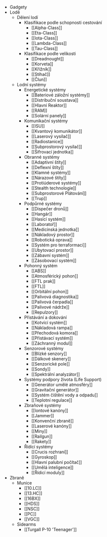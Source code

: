 * Gadgety
* Lodě
  * Dělení lodí
    * Klasifikace podle schopnosti cestování
        * [[Alpha-Class]]
        * [[Eta-Class]]
        * [[Iota-Class]]
        * [[Lambda-Class]]
        * [[Tau-Class]]
    * Klasifikace podle velikosti
        * [[Dreadnought]]
        * [[Korveta]]
        * [[Křižník]]
        * [[Stíhač]]
        * [[Člun]]
  * Lodní systémy
    * Energetické systémy
        * [[Bateriové záložní systémy]]
        * [[Distribuční soustava]]
        * [[Hlavní Reaktor]]
        * [[RAM]]
        * [[Solární panely]]
    * Komunikační systémy
        * [[ISU]]
        * [[Kvantový komunikátor]]
        * [[Laserový vysílač]]
        * [[Radiostanice]]
        * [[Subprostorový vysílač]]
        * [[Šifrovací jednotka]]
    * Obranné systémy
        * [[Adaptivní štíty]]
        * [[Deflexní štíty]]
        * [[Klamné systémy]]
        * [[Nárazové štíty]]
        * [[Protiúderové systémy]]
        * [[Stealth technologie]]
        * [[Subprostorové Plátování]]
        * [[Trup]]
    * Podpůrné systémy
        * [[Dispečer dronů]]
        * [[Hangár]]
        * [[Hasící systém]]
        * [[Laboratoř]]
        * [[Medicínská jednotka]]
        * [[Nákladový prostor]]
        * [[Robotická oprava]]
        * [[Systém pro terraformaci]]
        * [[Ubytovací prostor]]
        * [[Zábavní systém]]
        * [[Zásobovací systém]]
    * Pohonný systém
        * [[ABS]]
        * [[Atmosférický pohon]]
        * [[FTL prak]]
        * [[FTL]]
        * [[Orbitální pohon]]
        * [[Palivová diagnostika]]
        * [[Palivová čerpadla]]
        * [[Palivové nádrže]]
        * [[Repulzory]]
    * Přistávání a dokování
        * [[Kotvící systém]]
        * [[Nákladová rampa]]
        * [[Přechodová komora]]
        * [[Přistávací systém]]
        * [[Záchranný modul]]
    * Senzorové systémy
        * [[Blízké senzory]]
        * [[Dálkové skenery]]
        * [[Senzorické pole]]
        * [[Sondy]]
        * [[Spektrální analyzátor]]
    * Systémy podpory života (Life Support)
        * [[Generátor umělé atmosféry]]
        * [[Gravitační generátor]]
        * [[Systém čištění vody a odpadu]]
        * [[Teplotní regulace]]
    * Zbraňové systémy
        * [[Iontové kanóny]]
        * [[Jammer]]
        * [[Konvenční zbraně]]
        * [[Laserové kanóny]]
        * [[Miny]]
        * [[Railgun]]
        * [[Rakety]]
    * Řídící systémy
        * [[Crucis rozhraní]]
        * [[Gyroskop]]
        * [[Hlavní palubní počítač]]
        * [[Umělá inteligence]]
        * [[Řídicí moduly]]
* Zbraně
  * Munice
      * [[10.LC]]
      * [[13.HC]]
      * [[16BX]]
      * [[HDS]]
      * [[NSC]]
      * [[PC]]
      * [[VGC]]
  * Sidearms
      * [[Turgall P-10 'Teenager']]